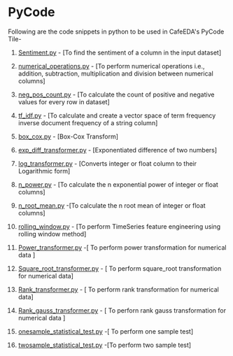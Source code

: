 # PyCode


Following are the code snippets in python to be used in CafeEDA's PyCode Tile-

1. [Sentiment.py](https://github.com/easydatain/PyCode/blob/main/Sentiment.py) - [To find the sentiment of a column in the input dataset]

3. [numerical_operations.py](https://github.com/easydatain/PyCode/blob/main/numerical_operations.py) - [To perform numerical operations i.e., addition, subtraction, multiplication and division between numerical columns]

4. [neg_pos_count.py](https://github.com/easydatain/PyCode/blob/main/neg_pos_count.py) - [To calculate the count of positive and negative values for every row in dataset]

5. [tf_idf.py](https://github.com/easydatain/PyCode/blob/main/tf_idf.py) - [To calculate and create a vector space of term frequency inverse document frequency of a string column]

6. [box_cox.py](https://github.com/easydatain/PyCode/blob/main/box_cox.py) - [Box-Cox Transform]

7. [exp_diff_transformer.py](https://github.com/easydatain/PyCode/blob/main/exp_diff_transformer.py) - [Exponentiated difference of two numbers]

8. [log_transformer.py](https://github.com/easydatain/PyCode/blob/main/log_transformer.py) - [Converts integer or float column to their Logarithmic form]

9. [n_power.py](https://github.com/easydatain/PyCode/blob/main/n_power.py) - [To calculate the n exponential power of integer or float columns]

10. [n_root_mean.py](https://github.com/easydatain/PyCode/blob/main/n_root_mean.py) -[To calculate the n root mean of integer or float columns]

11. [rolling_window.py](https://github.com/easydatain/PyCode/blob/main/rolling_window.py) - [To perform TimeSeries feature engineering using rolling window method] 
12. [Power_transformer.py](https://github.com/easydatain/PyCode/blob/main/Power_transformer.py) -[ To perform power transformation for numerical data ]
13. [Square_root_transformer.py](https://github.com/easydatain/PyCode/blob/main/Square_root_transformer.py) - [ To perform square_root transformation for numerical data]  
14. [Rank_transformer.py](https://github.com/easydatain/PyCode/blob/main/Rank_transformer.py) - [ To perform rank transformation for  numerical data]
15. [Rank_gauss_transformer.py](https://github.com/easydatain/PyCode/blob/main/Rank_gauss_transformer.py) - [ To perforn rank gauss transformation for numerical data ]
16. [onesample_statistical_test.py](https://github.com/easydatain/PyCode/blob/main/onesample_statistical_tests.py) -[ To perform one sample test]
17. [twosample_statistical_test.py](https://github.com/easydatain/PyCode/blob/main/twosample_statiistical.py) -[To perform two sample test]
